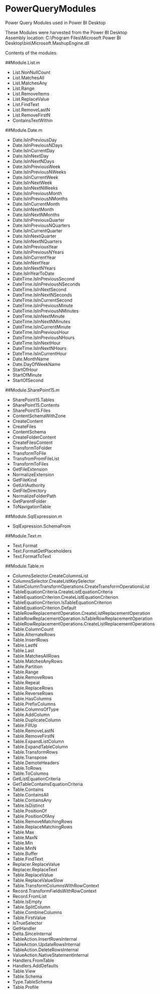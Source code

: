 # PowerQueryModules
Power Query Modules used in Power BI Desktop

These Modules were harvested from the Power BI Desktop  
Assembly location: C:\Program Files\Microsoft Power BI Desktop\bin\Microsoft.MashupEngine.dll

Contents of the modules:

##Module.List.m
  * List.NonNullCount
  * List.MatchesAll
  * List.MatchesAny
  * List.Range
  * List.RemoveItems
  * List.ReplaceValue
  * List.FindText
  * List.RemoveLastN
  * List.RemoveFirstN
  * ContainsTextWithin

##Module.Date.m
  * Date.IsInPreviousDay 
  * Date.IsInPreviousNDays 
  * Date.IsInCurrentDay
  * Date.IsInNextDay 
  * Date.IsInNextNDays 
  * Date.IsInPreviousWeek
  * Date.IsInPreviousNWeeks
  * Date.IsInCurrentWeek
  * Date.IsInNextWeek 
  * Date.IsInNextNWeeks 
  * Date.IsInPreviousMonth 
  * Date.IsInPreviousNMonths
  * Date.IsInCurrentMonth 
  * Date.IsInNextMonth
  * Date.IsInNextNMonths
  * Date.IsInPreviousQuarter
  * Date.IsInPreviousNQuarters
  * Date.IsInCurrentQuarter 
  * Date.IsInNextQuarter 
  * Date.IsInNextNQuarters
  * Date.IsInPreviousYear
  * Date.IsInPreviousNYears
  * Date.IsInCurrentYear
  * Date.IsInNextYear
  * Date.IsInNextNYears
  * Date.IsInYearToDate
  * DateTime.IsInPreviousSecond
  * DateTime.IsInPreviousNSeconds
  * DateTime.IsInNextSecond
  * DateTime.IsInNextNSeconds
  * DateTime.IsInCurrentSecond
  * DateTime.IsInPreviousMinute
  * DateTime.IsInPreviousNMinutes
  * DateTime.IsInNextMinute
  * DateTime.IsInNextNMinutes 
  * DateTime.IsInCurrentMinute
  * DateTime.IsInPreviousHour
  * DateTime.IsInPreviousNHours
  * DateTime.IsInNextHour
  * DateTime.IsInNextNHours 
  * DateTime.IsInCurrentHour
  * Date.MonthName
  * Date.DayOfWeekName
  * StartOfHour
  * StartOfMinute
  * StartOfSecond
  
##Module.SharePoint15.m
  * SharePoint15.Tables
  * SharePoint15.Contents
  * SharePoint15.Files
  * ContentSchemaWithZone
  * CreateContent
  * CreateFiles
  * ContentSchema 
  * CreateFolderContent
  * CreateFilesContent
  * TransformToFolder
  * TransformToFile
  * TransfromFromFileList
  * TransformToFiles
  * GetFileExtension
  * NormalizeExtension
  * GetFileKind 
  * GetUrlAuthority
  * GetFileDirectory
  * NormalizeFolderPath
  * GetParentFolder
  * ToNavigationTable
  
##Module.SqlExpression.m
  * SqlExpression.SchemaFrom
  
##Module.Text.m
  * Text.Format
  * Text.FormatGetPlaceholders
  * Text.FormatToText
  
##Module.Table.m
  * ColumnsSelector.CreateColumnsList
  * ColumnsSelector.CreateListKeySelector
  * TableColumnTransformOperations.CreateTransformOperationsList
  * TableEquationCriteria.CreateListEquationCriteria
  * TableEquationCriterion.CreateListEquationCriterion
  * TableEquationCriterion.IsTableEquationCriterion
  * TableEquationCriterion.Default
  * TableRowReplacementOperation.CreateListReplacementOperation
  * TableRowReplacementOperation.IsTableRowReplacementOperation
  * TableRowReplacementOperations.CreateListReplacementOperations
  * Table.ColumnCount
  * Table.AlternateRows
  * Table.InsertRows
  * Table.LastN
  * Table.Last
  * Table.MatchesAllRows
  * Table.MatchesAnyRows
  * Table.Partition
  * Table.Range
  * Table.RemoveRows
  * Table.Repeat
  * Table.ReplaceRows
  * Table.ReverseRows
  * Table.HasColumns
  * Table.PrefixColumns
  * Table.ColumnsOfType
  * Table.AddColumn
  * Table.DuplicateColumn
  * Table.FillUp
  * Table.RemoveLastN
  * Table.RemoveFirstN
  * Table.ExpandListColumn
  * Table.ExpandTableColumn
  * Table.TransformRows 
  * Table.Transpose 
  * Table.DemoteHeaders
  * Table.ToRows
  * Table.ToColumns
  * GetListEquationCriteria
  * GetTableContainsEquationCriteria
  * Table.Contains 
  * Table.ContainsAll
  * Table.ContainsAny
  * Table.IsDistinct 
  * Table.PositionOf 
  * Table.PositionOfAny
  * Table.RemoveMatchingRows
  * Table.ReplaceMatchingRows
  * Table.Max
  * Table.MaxN 
  * Table.Min
  * Table.MinN
  * Table.Buffer
  * Table.FindText
  * Replacer.ReplaceValue
  * Replacer.ReplaceText 
  * Table.ReplaceValue 
  * Table.ReplaceValueSlow 
  * Table.TransformColumnsWithRowContext 
  * Record.TransformFieldsWithRowContext 
  * Record.FromList
  * Table.IsEmpty
  * Table.SplitColumn
  * Table.CombineColumns
  * Table.FirstValue 
  * IsTrueSelector
  * GetHandler
  * Delta.SinceInternal
  * TableAction.InsertRowsInternal
  * TableAction.UpdateRowsInternal
  * TableAction.DeleteRowsInternal
  * ValueAction.NativeStatementInternal
  * Handlers.FromTable
  * Handlers.AddDefaults
  * Table.View
  * Table.Schema 
  * Type.TableSchema
  * Table.Profile  
